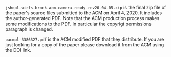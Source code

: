   `jshopl-wirfs-brock-acm-camera-ready-rev20-04-05.zip`  is the final zip file of the paper's source files submitted to the ACM on April 4, 2020.  It includes the author-generated PDF. Note that the
ACM production process makes some modifications to the PDF.  In particular the copyrigt permissions paragraph is changed.

  `pacmpl-3386327.pdf` is the ACM modified PDF that they distribute. If you are just looking for a copy of the paper please download it from the ACM using the DOI link.
